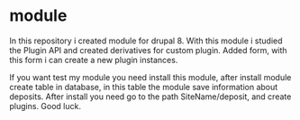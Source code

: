 # module
In this repository i created module for drupal 8. With this module i studied the Plugin API and created derivatives for custom plugin.
Added form, with this form i can create a new plugin instances.

If you want test my module you need install this module, after install module create table in database, in this table the module save information about deposits.
After install you need go to the path SiteName/deposit, and create plugins. Good luck.
